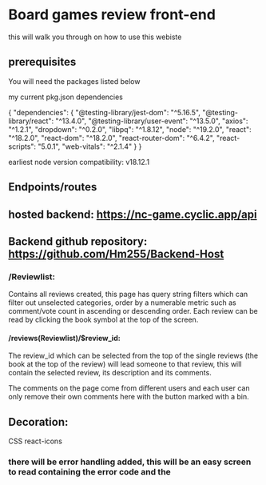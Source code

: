# Board games review front-end

this will walk you through on how to use this webiste

## prerequisites

You will need the packages listed below

my current pkg.json dependencies

{
  "dependencies": {
    "@testing-library/jest-dom": "^5.16.5",
    "@testing-library/react": "^13.4.0",
    "@testing-library/user-event": "^13.5.0",
    "axios": "^1.2.1",
    "dropdown": "^0.2.0",
    "libpq": "^1.8.12",
    "node": "^19.2.0",
    "react": "^18.2.0",
    "react-dom": "^18.2.0",
    "react-router-dom": "^6.4.2",
    "react-scripts": "5.0.1",
    "web-vitals": "^2.1.4"
  }
}

earliest node version compatibility: v18.12.1
## Endpoints/routes 

## hosted backend: https://nc-game.cyclic.app/api
## Backend github repository: https://github.com/Hm255/Backend-Host

### /Reviewlist: 

Contains all reviews created, this page has query string filters which can filter out unselected categories, order by a numerable metric such as comment/vote count in ascending or descending order. Each review can be read by clicking the book symbol at the top of the screen. 

#### /reviews(Reviewlist)/$review_id:

The review_id which can be selected from the top of the single reviews (the book at the top of the review) will lead someone to that review, this will contain the selected review, its description and its comments.

The comments on the page come from different users and each user can only remove their own comments here with the button marked with a bin.

## Decoration:
CSS
react-icons

### there will be error handling added, this will be an easy screen to read containing the error code and the 


